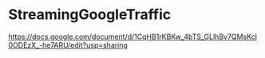 # StreamingGoogleTraffic

https://docs.google.com/document/d/1CqHB1rKBKw_4bTS_GLlhBv7QMsKcl0ODEzX_-he7ARU/edit?usp=sharing
